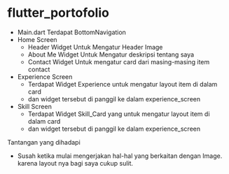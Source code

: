 # flutter_portofolio

- Main.dart
  Terdapat BottomNavigation
- Home Screen
    - Header Widget
      Untuk Mengatur Header Image 
    - About Me Widget
      Untuk Mengatur deskripsi tentang saya
    - Contact Widget
      Untuk mengatur card dari masing-masing item contact
- Experience Screen
    - Terdapat Widget Experience untuk mengatur layout item di dalam card
    - dan widget tersebut di panggil ke dalam experience_screen
- Skill Screen
    - Terdapat Widget Skill_Card yang untuk mengatur layout item di dalam card
    - dan widget tersebut di panggil ke dalam experience_screen

Tantangan yang dihadapi
  - Susah ketika mulai mengerjakan hal-hal yang berkaitan dengan Image. karena layout nya bagi saya cukup sulit.

